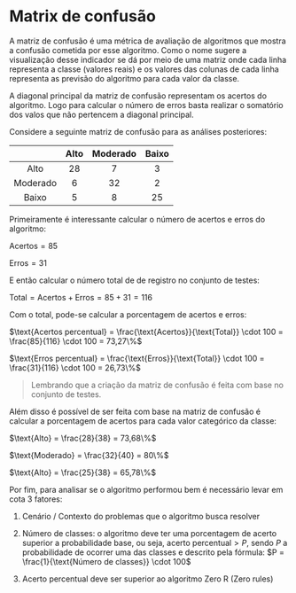 # Matrix de confusão

A matriz de confusão é uma métrica de avaliação de algoritmos que mostra a confusão cometida por esse algoritmo. Como o nome sugere a visualização desse indicador se dá por meio de uma matriz onde cada linha representa a classe (valores reais) e os valores das colunas de cada linha representa as previsão do algoritmo para cada valor da classe.

A diagonal principal da matriz de confusão representam os acertos do algoritmo. Logo para calcular o número de erros basta realizar o somatório dos valos que não pertencem a diagonal principal.

Considere a seguinte matriz de confusão para as análises posteriores:

|          | Alto | Moderado | Baixo |
| :------: | :--: | :------: | :---: |
|   Alto   |  28  |    7     |   3   |
| Moderado |  6   |    32    |   2   |
|  Baixo   |  5   |    8     |  25   |

Primeiramente é interessante calcular o número de acertos e erros do algoritmo:

$\text{Acertos} = 85$

$\text{Erros} = 31$

E então calcular o número total de de registro no conjunto de testes:

$\text{Total} = \text{Acertos} + \text{Erros} = 85 + 31 = 116$

Com o total, pode-se calcular a porcentagem de acertos e erros:

$\text{Acertos percentual} = \frac{\text{Acertos}}{\text{Total}} \cdot 100 = \frac{85}{116} \cdot 100 = 73,27\%$

$\text{Erros percentual} = \frac{\text{Erros}}{\text{Total}} \cdot 100 = \frac{31}{116} \cdot 100 = 26,73\%$

> Lembrando que a criação da matriz de confusão é feita com base no conjunto de testes.

Além disso é possível de ser feita com base na matriz de confusão é calcular a porcentagem de acertos para cada valor categórico da classe:

$\text{Alto} = \frac{28}{38} = 73,68\%$

$\text{Moderado} = \frac{32}{40} = 80\%$

$\text{Alto} = \frac{25}{38} = 65,78\%$

Por fim, para analisar se o algoritmo performou bem é necessário levar em cota 3 fatores:

1. Cenário / Contexto do problemas que o algoritmo busca resolver

2. Número de classes: o algoritmo deve ter uma porcentagem de acerto superior a probabilidade base, ou seja, $\text{acerto percentual} > P$, sendo $P$ a probabilidade de ocorrer uma das classes e descrito pela fórmula: $P = \frac{1}{\text{Número de classes}} \cdot 100$

3. Acerto percentual deve ser superior ao algoritmo Zero R (Zero rules)